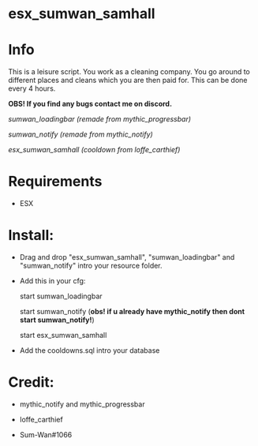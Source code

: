 # esx_sumwan_samhall

# Info 

This is a leisure script. You work as a cleaning company. You go around to different places and cleans which you are then paid for. This can be done every 4 hours.

**OBS! If you find any bugs contact me on discord.**

  *sumwan_loadingbar (remade from mythic_progressbar)*
  
  *sumwan_notify (remade from mythic_notify)*
  
  *esx_sumwan_samhall (cooldown from loffe_carthief)*

# Requirements

* ESX

# Install:

* Drag and drop "esx_sumwan_samhall", "sumwan_loadingbar" and "sumwan_notify" intro your resource folder.

* Add this in your cfg:

  start sumwan_loadingbar
  
  start sumwan_notify (**obs! if u already have mythic_notify then dont start sumwan_notify!**)
  
  start esx_sumwan_samhall
  
* Add the cooldowns.sql intro your database


# Credit:

* mythic_notify and mythic_progressbar

* loffe_carthief

* Sum-Wan#1066
